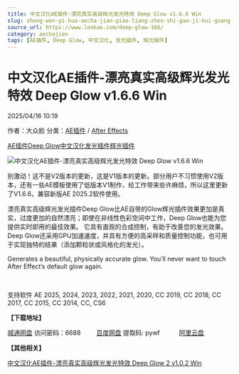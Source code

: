 ```yaml
---
title: 中文汉化AE插件-漂亮真实高级辉光发光特效 Deep Glow v1.6.6 Win
slug: zhong-wen-yi-hua-aecha-jian-piao-liang-zhen-shi-gao-ji-hui-guang-fa-guang-te-xiao-deep-glow-v1-6-6-win
source_url: https://www.lookae.com/deep-glow-166/
category: aechajian
tags: [AE插件, Deep Glow, 中文汉化, 发光插件, 辉光插件]
---
```

# 中文汉化AE插件-漂亮真实高级辉光发光特效 Deep Glow v1.6.6 Win

2025/04/16 10:19

作者：大众脸
分类：[AE插件](https://www.lookae.com/after-effects/aechajian/) / [After Effects](https://www.lookae.com/after-effects/)

[AE插件](https://www.lookae.com/tag/ae%e6%8f%92%e4%bb%b6/)[Deep Glow](https://www.lookae.com/tag/deep-glow/)[中文汉化](https://www.lookae.com/tag/%e4%b8%ad%e6%96%87%e6%b1%89%e5%8c%96/)[发光插件](https://www.lookae.com/tag/%e5%8f%91%e5%85%89%e6%8f%92%e4%bb%b6/)[辉光插件](https://www.lookae.com/tag/%e8%be%89%e5%85%89%e6%8f%92%e4%bb%b6/)

![中文汉化AE插件-漂亮真实高级辉光发光特效 Deep Glow v1.6.6 Win](https://www.lookae.com/wp-content/uploads/2024/06/Deep-Glow-V1.6.jpg "中文汉化AE插件-漂亮真实高级辉光发光特效 Deep Glow v1.6.6 Win-LookAE.com")

别激动！这不是V2版本的更新，这是V1版本的更新。部分用户不习惯使用V2版本，还有一些AE模板使用了低版本V1制作，给工作带来些许麻烦，所以这里更新了V1.6.6，兼容新版AE 2025.2软件使用。

漂亮真实高级辉光发光插件Deep Glow比AE自带的Glow辉光插件效果更加是真实，过度更加的自然漂亮；即使在非线性色彩空间中工作，Deep Glow也能为您提供实时即用的最佳效果。 它具有直观的合成控制，有助于改善您的发光效果。 Deep Glow还采用GPU加速速度，并具有方便的高采样和质量控制功能，也可用于实现独特的结果（添加颗粒状或风格化的发光）。

Generates a beautiful, physically accurate glow. You’ll never want to touch After Effect’s default glow again.

[﻿](https://cloud.video.taobao.com/play/u/null/p/1/e/6/t/1/431395387110.mp4)

支持软件 AE 2025, 2024, 2023, 2022, 2021, 2020, CC 2019, CC 2018, CC 2017, CC 2015, CC 2014, CC, CS6

**【下载地址】**

[城通网盘](https://url70.ctfile.com/f/2827370-1497877181-b49427?p=4431) 访问密码：6688         [百度网盘](https://pan.baidu.com/s/1zzzyFpzTWlZKna2cyFRv8w?pwd=pywf) 提取码: pywf           [阿里云盘](https://www.alipan.com/s/M97D9SVgXM5)

**【其他相关】**

[中文汉化AE插件-漂亮真实高级辉光发光特效 Deep Glow 2 v1.0.2 Win](https://www.lookae.com/deep-glow-2102/)
